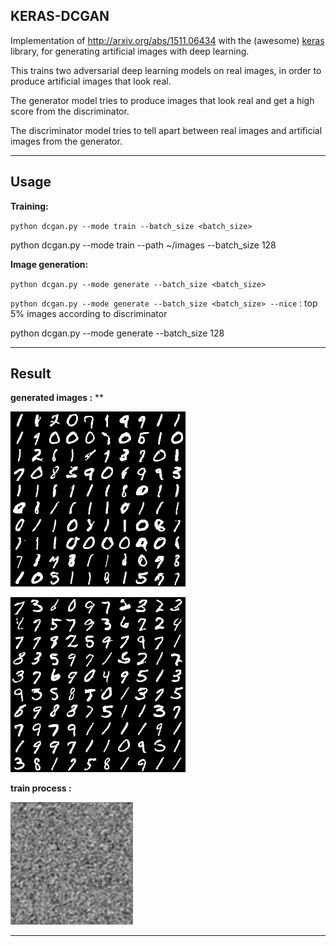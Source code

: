 ## KERAS-DCGAN ##

Implementation of http://arxiv.org/abs/1511.06434 with the (awesome) [keras](https://github.com/fchollet/keras) library, for generating artificial images with deep learning.



This trains two adversarial deep learning models on real images, in order to produce artificial images that look real.



The generator model tries to produce images that look real and get a high score from the discriminator.



The discriminator model tries to tell apart between real images and artificial images from the generator.


---


## Usage


**Training:**

 `python dcgan.py --mode train --batch_size <batch_size>`



  python dcgan.py --mode train --path ~/images --batch_size 128



**Image generation:**

`python dcgan.py --mode generate --batch_size <batch_size>`



`python dcgan.py --mode generate --batch_size <batch_size> --nice` : top 5% images according to discriminator



python dcgan.py --mode generate --batch_size 128


---


## Result



**generated images :** **



![generated_image.png](./assets/generated_image.png)





![nice_generated_image.png](./assets/nice_generated_image.png)





**train process :**



![training_process.gif](./assets/training_process.gif)





---
